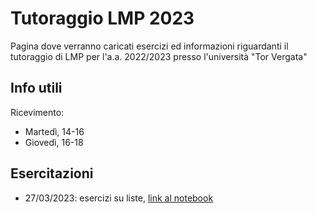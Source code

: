 # Tutoraggio LMP 2023
Pagina dove verranno caricati esercizi ed informazioni riguardanti il tutoraggio di LMP per l'a.a. 2022/2023 presso l'università "Tor Vergata"
## Info utili
Ricevimento:
* Martedì, 14-16
* Giovedì, 16-18
## Esercitazioni 
* 27/03/2023: esercizi su liste, [link al notebook](https://swish.swi-prolog.org/p/[LMP]%201%20-%20Esercizi%20liste.swinb)
